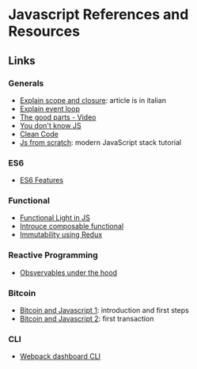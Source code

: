 # Javascript References and Resources

## Links

### Generals

- [Explain scope and closure](http://codingjam.it/di-non-sapere-javascript-scope-e-closures/): article is in italian
- [Explain event loop](https://developer.mozilla.org/it/docs/Web/JavaScript/EventLoop)
- [The good parts - Video](https://www.youtube.com/watch?v=hQVTIJBZook)
- [You don't know JS](https://github.com/getify/You-Dont-Know-JS)
- [Clean Code](https://github.com/ryanmcdermott/clean-code-javascript)
- [Js from scratch](https://github.com/verekia/js-stack-from-scratch): modern JavaScript stack tutorial

### ES6

- [ES6 Features](https://github.com/lukehoban/es6features)

### Functional

- [Functional Light in JS](https://github.com/getify/Functional-Light-JS)
- [Introuce composable functional](https://egghead.io/courses/professor-frisby-introduces-composable-functional-javascript)
- [Immutability using Redux](https://www.toptal.com/javascript/immutability-in-javascript-using-redux)

### Reactive Programming
- [Obsvervables under the hood](https://netbasal.com/javascript-observables-under-the-hood-2423f760584#.pu76rnj3a)

### Bitcoin

- [Bitcoin and Javascript 1](http://html5today.it/tutorial/bitcoin-e-javascript-introduzione-a-bitcoinjs-installazione/): introduction and first steps
- [Bitcoin and Javascript 2](http://html5today.it/tutorial/bitcoin-e-javascript-creiamo-la-nostra-prima-transazione-con-bitcoinjs/): first transaction

### CLI

- [Webpack dashboard CLI](https://github.com/FormidableLabs/webpack-dashboard)
